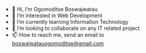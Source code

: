 - 👋 Hi, I’m Ogomoditse Boswajwatau
- 👀 I’m interested in Web Development
- 🌱 I’m currently learning Information Technology
- 💞️ I’m looking to collaborate on any IT related project
- 📫 How to reach me, send an email to boswajwatauogomoditse@gmail.com

<!---
bos04008/bos04008 is a ✨ special ✨ repository because its `README.md` (this file) appears on your GitHub profile.
You can click the Preview link to take a look at your changes.
--->
